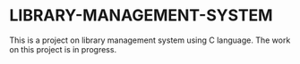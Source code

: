 # LIBRARY-MANAGEMENT-SYSTEM
This is a project on library management system using C language.
The work on this project is in progress.
